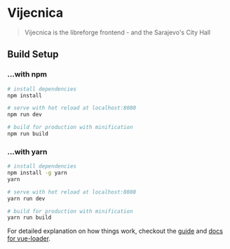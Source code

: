 # Vijecnica

> Vijecnica is the libreforge frontend - and the Sarajevo's City Hall

## Build Setup

### ...with npm

``` bash
# install dependencies
npm install

# serve with hot reload at localhost:8080
npm run dev

# build for production with minification
npm run build
```

### ...with yarn

``` bash
# install dependencies
npm install -g yarn
yarn

# serve with hot reload at localhost:8080
yarn run dev

# build for production with minification
yarn run build
```

For detailed explanation on how things work, checkout the [guide](http://vuejs-templates.github.io/webpack/) and [docs for vue-loader](http://vuejs.github.io/vue-loader).
